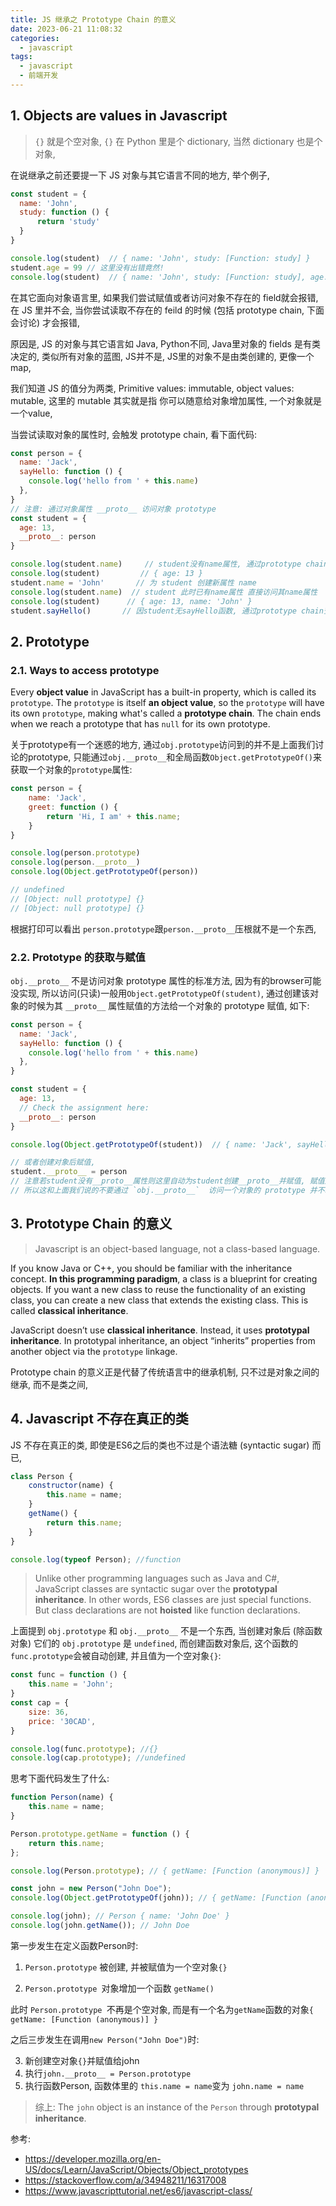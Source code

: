 ```yaml
---
title: JS 继承之 Prototype Chain 的意义
date: 2023-06-21 11:08:32
categories:
  - javascript
tags:
  - javascript
  - 前端开发
---
```


## 1. Objects are values in Javascript

> `{}` 就是个空对象, `{}` 在 Python 里是个 dictionary, 当然 dictionary 也是个对象, 

在说继承之前还要提一下 JS 对象与其它语言不同的地方, 举个例子, 

```js
const student = {
  name: 'John',
  study: function () {
      return 'study'
  }
}

console.log(student)  // { name: 'John', study: [Function: study] }
student.age = 99 // 这里没有出错竟然!
console.log(student)  // { name: 'John', study: [Function: study], age: 99 }
```

在其它面向对象语言里, 如果我们尝试赋值或者访问对象不存在的 field就会报错, 在 JS 里并不会, 当你尝试读取不存在的 feild 的时候 (包括 prototype chain, 下面会讨论) 才会报错, 

原因是, JS 的对象与其它语言如 Java, Python不同, Java里对象的 fields 是有类决定的, 类似所有对象的蓝图, JS并不是,  JS里的对象不是由类创建的, 更像一个 map, 

我们知道 JS 的值分为两类, Primitive values: immutable, object values: mutable, 这里的 mutable 其实就是指 你可以随意给对象增加属性, 一个对象就是一个value, 

当尝试读取对象的属性时, 会触发 prototype chain, 看下面代码:

```js
const person = {
  name: 'Jack',
  sayHello: function () {
    console.log('hello from ' + this.name)
  },
}
// 注意: 通过对象属性 __proto__ 访问对象 prototype
const student = {
  age: 13,
  __proto__: person
}

console.log(student.name)     // student没有name属性, 通过prototype chain访问其他对象的name属性
console.log(student)         // { age: 13 }
student.name = 'John'       // 为 student 创建新属性 name
console.log(student.name)  // student 此时已有name属性 直接访问其name属性
console.log(student)      // { age: 13, name: 'John' }
student.sayHello()       // 因student无sayHello函数, 通过prototype chain查找sayHello函数, 找到后, sayHello中的this被替换为student
```

## 2. Prototype

### 2.1. Ways to access prototype

Every **object value** in JavaScript has a built-in property, which is called its `prototype`. The `prototype` is itself **an object value**, so the `prototype` will have its own `prototype`, making what's called a **prototype chain**. The chain ends when we reach a prototype that has `null` for its own prototype. 

关于prototype有一个迷惑的地方, 通过`obj.prototype`访问到的并不是上面我们讨论的prototype, 只能通过`obj.__proto__`和全局函数`Object.getPrototypeOf()`来获取一个对象的`prototype`属性:

```js
const person = {
    name: 'Jack',
    greet: function () {
        return 'Hi, I am' + this.name;
    }
}

console.log(person.prototype)
console.log(person.__proto__)
console.log(Object.getPrototypeOf(person))

// undefined
// [Object: null prototype] {}
// [Object: null prototype] {}
```

根据打印可以看出 `person.prototype`跟`person.__proto__`压根就不是一个东西, 

### 2.2. Prototype 的获取与赋值

`obj.__proto__` 不是访问对象 prototype 属性的标准方法, 因为有的browser可能没实现, 所以访问(只读)一般用`Object.getPrototypeOf(student)`, 通过创建该对象的时候为其 `__proto__` 属性赋值的方法给一个对象的 prototype 赋值, 如下: 

```js
const person = {
  name: 'Jack',
  sayHello: function () {
    console.log('hello from ' + this.name)
  },
}

const student = {
  age: 13,
  // Check the assignment here:
  __proto__: person
}

console.log(Object.getPrototypeOf(student))  // { name: 'Jack', sayHello: [Function: sayHello] }

// 或者创建对象后赋值, 
student.__proto__ = person
// 注意若student没有__proto__属性则这里自动为student创建__proto__并赋值, 赋值后我们就可以访问了
// 所以这和上面我们说的不要通过 `obj.__proto__`  访问一个对象的 prototype 并不矛盾
```

## 3. Prototype Chain 的意义

> Javascript is an object-based language, not a class-based language.

If you know Java or C++, you should be familiar with the inheritance concept. **In this programming paradigm**, a class is a blueprint for creating objects. If you want a new class to reuse the functionality of an existing class, you can create a new class that extends the existing class. This is called **classical inheritance**.

JavaScript doesn’t use **classical inheritance**. Instead, it uses **prototypal inheritance**. In prototypal inheritance, an object “inherits” properties from another object via the `prototype` linkage.

Prototype chain 的意义正是代替了传统语言中的继承机制, 只不过是对象之间的继承, 而不是类之间, 

## 4. Javascript 不存在真正的类

JS 不存在真正的类, 即使是ES6之后的类也不过是个语法糖 (syntactic sugar) 而已, 

```js
class Person {
    constructor(name) {
        this.name = name;
    }
    getName() {
        return this.name;
    }
}

console.log(typeof Person); //function
```


> Unlike other programming languages such as Java and C#, JavaScript classes are syntactic sugar over the **prototypal inheritance**. In other words, ES6 classes are just special functions. But class declarations are not **hoisted** like function declarations. 

上面提到 `obj.prototype` 和 `obj.__proto__` 不是一个东西, 当创建对象后 (除函数对象) 它们的 `obj.prototype` 是 `undefined`, 而创建函数对象后, 这个函数的`func.prototype`会被自动创建, 并且值为一个空对象`{}`:

```js
const func = function () {
    this.name = 'John';
}
const cap = {
    size: 36,
    price: '30CAD',
}

console.log(func.prototype); //{}
console.log(cap.prototype); //undefined
```

思考下面代码发生了什么:
```js
function Person(name) {
    this.name = name;
}

Person.prototype.getName = function () {
    return this.name;
};

console.log(Person.prototype); // { getName: [Function (anonymous)] }

const john = new Person("John Doe");
console.log(Object.getPrototypeOf(john)); // { getName: [Function (anonymous)] }

console.log(john); // Person { name: 'John Doe' }
console.log(john.getName()); // John Doe
```
第一步发生在定义函数Person时:

1. `Person.prototype` 被创建, 并被赋值为一个空对象`{}`

2. `Person.prototype `对象增加一个函数 `getName()`

此时 `Person.prototype `不再是个空对象, 而是有一个名为`getName`函数的对象`{ getName: [Function (anonymous)] }`

之后三步发生在调用`new Person("John Doe")`时:

3. 新创建空对象`{}`并赋值给john
4. 执行`john.__proto__ = Person.prototype`
5. 执行函数Person, 函数体里的 `this.name = name`变为 `john.name = name`

> 综上: The `john` object is an instance of the `Person` through **prototypal inheritance**. 

参考: 

- https://developer.mozilla.org/en-US/docs/Learn/JavaScript/Objects/Object_prototypes
- https://stackoverflow.com/a/34948211/16317008
- https://www.javascripttutorial.net/es6/javascript-class/
